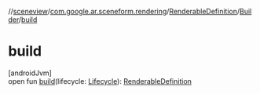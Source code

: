//[sceneview](../../../../index.md)/[com.google.ar.sceneform.rendering](../../index.md)/[RenderableDefinition](../index.md)/[Builder](index.md)/[build](build.md)

# build

[androidJvm]\
open fun [build](build.md)(lifecycle: [Lifecycle](https://developer.android.com/reference/kotlin/androidx/lifecycle/Lifecycle.html)): [RenderableDefinition](../index.md)

